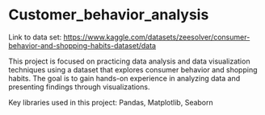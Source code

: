 # Customer_behavior_analysis
Link to data set: https://www.kaggle.com/datasets/zeesolver/consumer-behavior-and-shopping-habits-dataset/data

This project is focused on practicing data analysis and data visualization techniques using a dataset that explores consumer behavior and shopping habits. The goal is to gain hands-on experience in analyzing data and presenting findings through visualizations.

Key libraries used in this project: Pandas, Matplotlib, Seaborn

